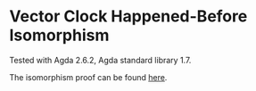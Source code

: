 # Vector Clock Happened-Before Isomorphism

Tested with Agda 2.6.2, Agda standard library 1.7.

The isomorphism proof can be found [here](https://github.com/gshen42/vc-hb-iso/blob/main/AbstractVectorClock.agda#L52-L65).
